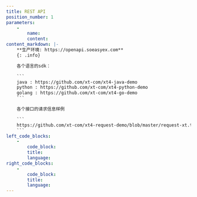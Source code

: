 ```yaml
---
title: REST API
position_number: 1
parameters:
    -
        name:
        content:
content_markdown: |-
    **生产环境: https://openapi.soeasyex.com**
    {: .info}

    各个语言的sdk：

    ```
    java : https://github.com/xt-com/xt4-java-demo
    python : https://github.com/xt-com/xt4-python-demo
    golang : https://github.com/xt-com/xt4-go-demo
    ```

    各个接口的请求信息样例

    ```
    https://github.com/xt-com/xt4-request-demo/blob/master/request-xt.txt
    ```
left_code_blocks:
    -
        code_block:
        title:
        language:
right_code_blocks:
    -
        code_block:
        title:
        language:
---
```

